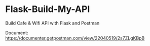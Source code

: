 # Flask-Build-My-API
Build Cafe &amp; Wifi API with Flask and Postman

Document: https://documenter.getpostman.com/view/22040519/2s7ZLgKBpB
